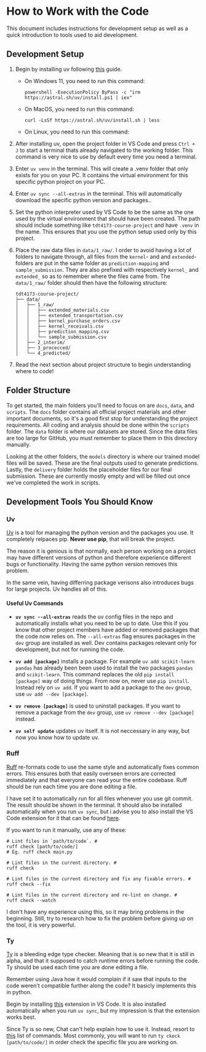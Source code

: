 # How to Work with the Code

This document includes instructions for development setup as well as a quick introduction to tools used to aid development.

## Development Setup

1. Begin by installing uv following [this](https://docs.astral.sh/uv/getting-started/installation/#standalone-installer) guide.

    - On Windows 11, you need to run this command:
        ```
        powershell -ExecutionPolicy ByPass -c "irm https://astral.sh/uv/install.ps1 | iex"
        ```
    - On MacOS, you need to run this command:
        ```
        curl -LsSf https://astral.sh/uv/install.sh | less
        ```

    - On Linux, you need to run this command:
2. After installing uv, open the project folder in VS Code and press ```Ctrl + J``` to start a terminal thats already navigated to the working folder. This command is very nice to use by default every time you need a terminal.

3. Enter ```uv venv``` in the terminal. This will create a .venv folder that only exists for you on your PC. It contains the virtual environment for this specific python project on your PC.

4. Enter ```uv sync --all-extras``` in the terminal. This will automatically download the specific python version and packages..

5. Set the python interpreter used by VS Code to be the same as the one used by the virtual environment that should have been created. The path should include something like ```tdt4173-course-project``` and have ```.venv``` in the name. This ensures that you use the python setup used only by this project.

6. Place the raw data files in `data/1_raw/`. I order to avoid having a lot of folders to navigate through, all files from the `kernel`- and and `extended`-folders are put in the same folder as `prediction-mapping` and `sample_submission`. They are also prefixed with respectively `kernel_` and `extended_` so as to remember where the files came from. The `data/1_raw/` folder should then have the following structure:

    ```
    tdt4173-course-project/
    ├── data/
    │   ├── 1_raw/
    │   │   ├── extended_materials.csv
    │   │   ├── extended_transportation.csv
    │   │   ├── kernel_purchase_orders.csv
    │   │   ├── kernel_receivals.csv
    │   │   ├── prediction_mapping.csv
    │   │   └── sample_submission.csv
    │   ├── 2_interim/
    │   ├── 3_procecced/
    │   └── 4_predicted/
    ```

7. Read the next section about project structure to begin understanding where to code!

## Folder Structure

To get started, the main folders you'll need to focus on are `docs`, `data`, and `scripts`. The `docs` folder contains all official project materials and other important documents, so it's a good first stop for understanding the project requirements. All coding and analysis should be done within the `scripts` folder. The `data` folder is where our datasets are stored. Since the data files are too large for GitHub, you must remember to place them in this directory manually.

Looking at the other folders, the `models` directory is where our trained model files will be saved. These are the final outputs used to generate predictions. Lastly, the `delivery` folder holds the placeholder files for our final submission. These are currently mostly empty and will be filled out once we've completed the work in scripts.

## Development Tools You Should Know

### Uv

[Uv](https://docs.astral.sh/uv/) is a tool for managing the python version and the packages you use. It completely relpaces pip. **Never use pip**, that will break the project.

The reason it is genious is that normally, each person working on a project may have different versions of python and therefore experience different bugs or functionality. Having the same python version removes this problem.

In the same vein, having differring package verisons also introduces bugs for large projects. Uv handles all of this.

#### Useful Uv Commands

- **```uv sync --all-extras```** reads the uv config files in the repo and automatically installs what you need to be up to date. Use this if you know that other project members have added or removed packages that the code now relies on. The `--all-extras` flag ensures packages in the `dev` group are installed as well. Dev contains packages relevant only for development, but not for running the code.

- **```uv add [package]```** installs a package. For example ```uv add scikit-learn pandas``` has already been been used to install the two packages `pandas` and `scikit-learn`. This command replaces the old ```pip install [package]``` way of doing things. From now on, never use `pip install`. Instead rely on `uv add`. If you want to add a package to the `dev` group, use ```uv add --dev [package]```.

- **```uv remove [package]```** is used to uninstall packages. If you want to remove a package from the `dev` group, use `uv remove --dev [package]` instead.

- **`uv self update`** updates uv itself. It is not neccessary in any way, but now you know how to update uv.

### Ruff

[Ruff](https://docs.astral.sh/ruff/#testimonials) re-formats code to use the same style and automatically fixes common errors. This ensures both that easily overseen errors are corrected immediately and that everyone can read your the entire codebase. Ruff should be run each time you are done editing a file.

I have set it to automatically run for all files whenever you use git commit. The result should be shown in the terminal. It should also be installed automatically when you run ```uv sync```, but i advise you to also install the VS Code extension for it that can be found [here](https://marketplace.visualstudio.com/items?itemName=charliermarsh.ruff).

If you want to run it manually, use any of these:

```
# Lint files in `path/to/code`. #
ruff check [path/to/code/]
# Eg. ruff check main.py

# Lint files in the current directory. #
ruff check

# Lint files in the current directory and fix any fixable errors. #
ruff check --fix

# Lint files in the current directory and re-lint on change. #
ruff check --watch
```

I don't have any experience using this, so it may bring problems in the beginning. Still, try to research how to fix the problem before giving up on the tool, it is very powerful.

### Ty

[Ty](https://docs.astral.sh/ty/) is a bleeding edge type checker. Meaning that is so new that it is still in alpha, and that it supposed to catch runtime errors before running the code. Ty should be used each time you are done editing a file.

Remember using Java how it would complain if it saw that inputs to the code weren't compatible further along the code? It basicly implements this in python.

Begin by installing [this](https://marketplace.visualstudio.com/items?itemName=astral-sh.ty) extension in VS Code. It is also installed automatically when you run ```uv sync```, but my impression is that the extension works best.

Since Ty is so new, Chat can't help explain how to use it. Instead, resort to [this](https://docs.astral.sh/ty/reference/cli/#ty-help) list of commands. Most commonly, you will want to run ```ty ckeck [path/to/code/]``` in order check the specific file you are working on.
